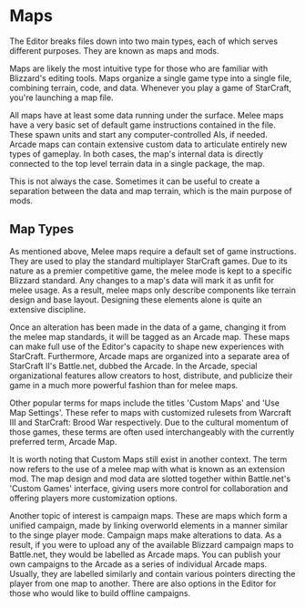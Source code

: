 # Maps

The Editor breaks files down into two main types, each of which serves different purposes. They are known as maps and mods.

Maps are likely the most intuitive type for those who are familiar with Blizzard's editing tools. Maps organize a single game type into a single file, combining terrain, code, and data. Whenever you play a game of StarCraft, you're launching a map file.

All maps have at least some data running under the surface. Melee maps have a very basic set of default game instructions contained in the file. These spawn units and start any computer-controlled AIs, if needed. Arcade maps can contain extensive custom data to articulate entirely new types of gameplay. In both cases, the map's internal data is directly connected to the top level terrain data in a single package, the map.

This is not always the case. Sometimes it can be useful to create a separation between the data and map terrain, which is the main purpose of mods.

## Map Types

As mentioned above, Melee maps require a default set of game instructions. They are used to play the standard multiplayer StarCraft games. Due to its nature as a premier competitive game, the melee mode is kept to a specific Blizzard standard. Any changes to a map's data will mark it as unfit for melee usage. As a result, melee maps only describe components like terrain design and base layout. Designing these elements alone is quite an extensive discipline.

Once an alteration has been made in the data of a game, changing it from the melee map standards, it will be tagged as an Arcade map. These maps can make full use of the Editor's capacity to shape new experiences with StarCraft. Furthermore, Arcade maps are organized into a separate area of StarCraft II's Battle.net, dubbed the Arcade. In the Arcade, special organizational features allow creators to host, distribute, and publicize their game in a much more powerful fashion than for melee maps.

Other popular terms for maps include the titles 'Custom Maps' and 'Use Map Settings'. These refer to maps with customized rulesets from Warcraft III and StarCraft: Brood War respectively. Due to the cultural momentum of those games, these terms are often used interchangeably with the currently preferred term, Arcade Map.

It is worth noting that Custom Maps still exist in another context. The term now refers to the use of a melee map with what is known as an extension mod. The map design and mod data are slotted together within Battle.net's 'Custom Games' interface, giving users more control for collaboration and offering players more customization options.

Another topic of interest is campaign maps. These are maps which form a unified campaign, made by linking overworld elements in a manner similar to the singe player mode. Campaign maps make alterations to data. As a result, if you were to upload any of the available Blizzard campaign maps to Battle.net, they would be labelled as Arcade maps. You can publish your own campaigns to the Arcade as a series of individual Arcade maps. Usually, they are labelled similarly and contain various pointers directing the player from one map to another. There are also options in the Editor for those who would like to build offline campaigns.

